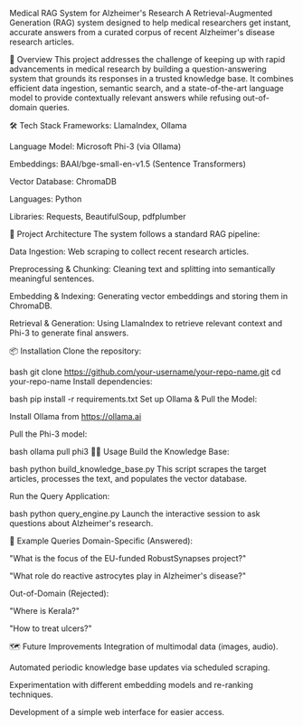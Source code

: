 Medical RAG System for Alzheimer's Research
A Retrieval-Augmented Generation (RAG) system designed to help medical researchers get instant, accurate answers from a curated corpus of recent Alzheimer's disease research articles.

🚀 Overview
This project addresses the challenge of keeping up with rapid advancements in medical research by building a question-answering system that grounds its responses in a trusted knowledge base. It combines efficient data ingestion, semantic search, and a state-of-the-art language model to provide contextually relevant answers while refusing out-of-domain queries.

🛠️ Tech Stack
Frameworks: LlamaIndex, Ollama

Language Model: Microsoft Phi-3 (via Ollama)

Embeddings: BAAI/bge-small-en-v1.5 (Sentence Transformers)

Vector Database: ChromaDB

Languages: Python

Libraries: Requests, BeautifulSoup, pdfplumber

📁 Project Architecture
The system follows a standard RAG pipeline:

Data Ingestion: Web scraping to collect recent research articles.

Preprocessing & Chunking: Cleaning text and splitting into semantically meaningful sentences.

Embedding & Indexing: Generating vector embeddings and storing them in ChromaDB.

Retrieval & Generation: Using LlamaIndex to retrieve relevant context and Phi-3 to generate final answers.

📦 Installation
Clone the repository:

bash
git clone https://github.com/your-username/your-repo-name.git
cd your-repo-name
Install dependencies:

bash
pip install -r requirements.txt
Set up Ollama & Pull the Model:

Install Ollama from https://ollama.ai

Pull the Phi-3 model:

bash
ollama pull phi3
🏃‍♂️ Usage
Build the Knowledge Base:

bash
python build_knowledge_base.py
This script scrapes the target articles, processes the text, and populates the vector database.

Run the Query Application:

bash
python query_engine.py
Launch the interactive session to ask questions about Alzheimer's research.

📝 Example Queries
Domain-Specific (Answered):

"What is the focus of the EU-funded RobustSynapses project?"

"What role do reactive astrocytes play in Alzheimer's disease?"

Out-of-Domain (Rejected):

"Where is Kerala?"

"How to treat ulcers?"

🗺️ Future Improvements
Integration of multimodal data (images, audio).

Automated periodic knowledge base updates via scheduled scraping.

Experimentation with different embedding models and re-ranking techniques.

Development of a simple web interface for easier access.
